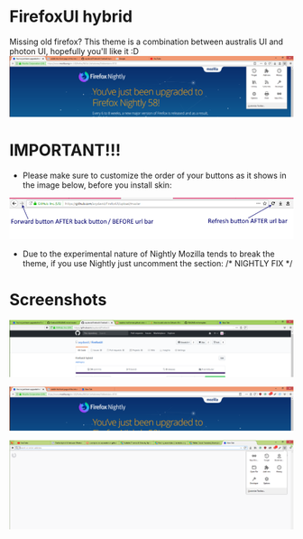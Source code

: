 # FirefoxUI hybrid
Missing old firefox?
This theme is a combination between australis UI and photon UI, hopefully you'll like it :D
![Screenshot](screenshotmain.PNG)

# IMPORTANT!!!
- Please make sure to customize the order of your buttons as it shows in the image below, before you install skin:

![Screenshot](image.png)
- Due to the experimental nature of Nightly Mozilla tends to break the theme, if you use Nightly just uncomment the section: 
/* NIGHTLY FIX */

# Screenshots
![Screenshot](screenshot1.PNG)

![Screenshot](screenshot2.PNG)

![Screenshot](image3.PNG)
